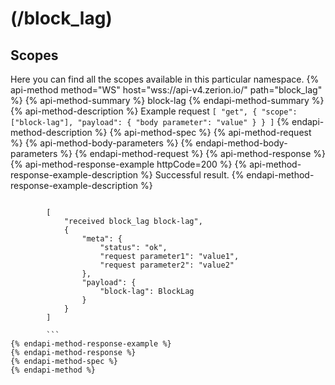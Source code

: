 # (/block_lag)
## Scopes 
Here you can find all the scopes available in this particular namespace. 
{% api-method method="WS" host="wss://api-v4.zerion.io/" path="block_lag" %}
{% api-method-summary %} block-lag {% endapi-method-summary %}
{% api-method-description %}
Example request
`[
    "get",
    {
      "scope": ["block-lag"],
      "payload": {
          "body parameter": "value"
      }
    }
]`
{% endapi-method-description %}
{% api-method-spec %}
{% api-method-request %}
{% api-method-body-parameters %}
{% endapi-method-body-parameters %}
{% endapi-method-request %}
{% api-method-response %}
{% api-method-response-example httpCode=200 %}
{% api-method-response-example-description %}
Successful result.
{% endapi-method-response-example-description %}
```

        [
            "received block_lag block-lag",
            {
                "meta": {
                    "status": "ok",
                    "request parameter1": "value1",
                    "request parameter2": "value2"
                },
                "payload": {
                    "block-lag": BlockLag
                }
            }
        ]

        ```
{% endapi-method-response-example %}
{% endapi-method-response %}
{% endapi-method-spec %}
{% endapi-method %}

